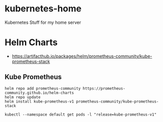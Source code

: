 # kubernetes-home
Kubernetes Stuff for my home server

# Helm Charts
- https://artifacthub.io/packages/helm/prometheus-community/kube-prometheus-stack

## Kube Prometheus 


```
helm repo add prometheus-community https://prometheus-community.github.io/helm-charts
helm repo update
helm install kube-prometheus-v1 prometheus-community/kube-prometheus-stack

kubectl --namespace default get pods -l "release=kube-prometheus-v1"
```

